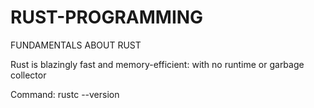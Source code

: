 # RUST-PROGRAMMING
FUNDAMENTALS ABOUT RUST

Rust is blazingly fast and memory-efficient: with no runtime or garbage collector

Command:
rustc --version
